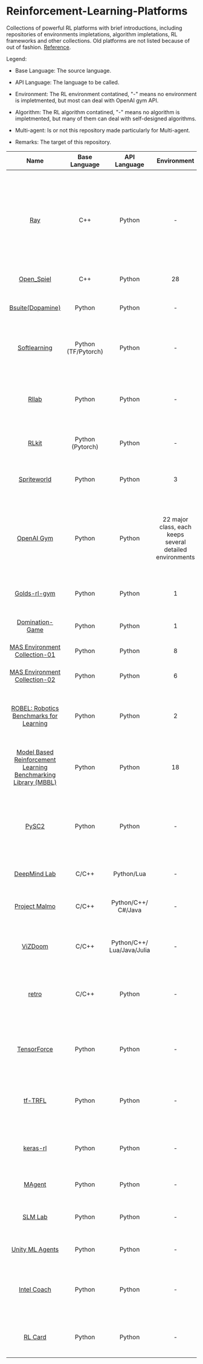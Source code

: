 # Reinforcement-Learning-Platforms
Collections of powerful RL platforms with brief introductions, including repositories of environments impletations, algorithm impletations, RL frameworks and other collections. Old platforms are not listed because of out of fashion. [Reference](https://github.com/aikorea/awesome-rl/blob/master/README.md).

Legend:

* Base Language: The source language.

* API Language: The language to be called.

* Environment: The RL environment contatined, "-" means no environment is impletmented, but most can deal with OpenAI gym API.

* Algorithm: The RL algorithm contatined, "-" means no algorithm is impletmented, but many of them can deal with self-designed algorithms.

* Multi-agent: Is or not this repository made particularly for Multi-agent.

* Remarks: The target of this repository.

| Name | Base Language | API Language | Environment | Algorithm | Multi-agent | Remarks |
| :-----: | :----: | :----: | :----: | :----: | :----: | :----: |
| [Ray](https://github.com/ray-project/ray) | C++ | Python | - | 20+ | N | RL framework for building and running distributed applications, packaged with \[Tune (Scalable Hyperparameter Tuning) / RLlib (Scalable Reinforcement Learn ) / Distributed Training\] for accelerating machine learning workloads, is **able to work for Multi-agent RL**. |
| [Open_Spiel](https://github.com/deepmind/open_spiel) | C++ | Python | 28 | 24 | Y | Mainly for Game Theory with RL (Multi-agent). |
| [Bsuite(Dopamine)](https://github.com/deepmind/bsuite) | Python | Python | - | - | N | Architecture for RL, for architecture research, comprehensive studies, visualization, algorithmic research, and instruction |
| [Softlearning](https://github.com/rail-berkeley/softlearning) | Python<br>(TF/Pytorch) | Python | - | 5 | N | RL framework for training maximum entropy policies in continuous domains, based on Ray. |
| [Rllab](https://github.com/rll/rllab) | Python | Python | - | 8 | N | A framework for developing and evaluating reinforcement learning algorithms. It includes a wide range of continuous control tasks plus implementations of the following algorithms. |
| [RLkit](https://github.com/vitchyr/rlkit) | Python (Pytorch) | Python | - | 7 | N | RL framework and algorithms implemented in PyTorch. |
| [Spriteworld](https://github.com/deepmind/spriteworld) | Python | Python | 3 | - | N | Aims to provide as much flexibility for procedurally generating Multi-object scenes while retaining as simple an interface as possible. |
| [OpenAI Gym](https://github.com/openai/gym) | Python | Python | 22 major class, each keeps several detailed environments | 2+ | N | A toolkit for developing and comparing reinforcement learning algorithms which also contains a standardized set of environments and AIP format. This is the basis for a large number of RL environments. |
| [Golds-rl-gym](https://github.com/cjm715/mgym) | Python | Python | 1 | 2 | Y | Continous control RL algorithms and Multi-agent environments, based on OpenAI Gym API. |
| [Domination-Game](https://github.com/noio/Domination-Game) | Python | Python | 1 | - | Y | A simulation engine for a Multi-agent competitive game. |
| [MAS Environment Collection-01](https://github.com/cjm715/mgym) | Python | Python | 8 | - | Y | A collection of Multi-agent OpenAI gym environments. |
| [MAS Environment Collection-02](https://github.com/allentran/golds-rl-gym) | Python | Python | 6 | - | Y | Some Multi-agent enviroment in selected papers. |
| [ROBEL: Robotics Benchmarks for Learning](https://github.com/google-research/robel) | Python | Python | 2 | - | N | An open-source platform of cost-effective robots and associated RL environments which provides Gym-compliant API. |
| [Model Based Reinforcement Learning Benchmarking Library (MBBL)](https://github.com/WilsonWangTHU/mbbl) | Python | Python | 18 | 18+ | N | A wide collection of MBRL algorithms and propose over 18 benchmarking environments specially designed for MBRL. |
| [PySC2](https://github.com/deepmind/pysc2) | Python | Python | - | 1+ | Y |  DeepMind's Python component of the StarCraft II Learning Environment (SC2LE). It exposes Blizzard Entertainment's StarCraft II Machine Learning API as a Python RL Environment. |
| [DeepMind Lab](https://github.com/deepmind/lab) | C/C++ | Python/Lua | - | 1+ | N | A customisable 3D platform for agent-based AI research. |
| [Project Malmo](https://github.com/Microsoft/malmo) | C/C++ | Python/C++/<br>C#/Java | - | 1+ | N | A platform for Artificial Intelligence experimentation and research built on top of Minecraft by Microsoft. |
| [ViZDoom](https://github.com/Marqt/ViZDoom) | C/C++ | Python/C++/<br>Lua/Java/Julia | - | 1+ | N | Doom-based AI research platform for reinforcement learning from raw visual information. |
| [retro](https://github.com/openai/retro) | C/C++ | Python | - | 9+ | N | An AI platform for reinforcement learning based on video game emulators. Currently supports SNES and Sega Genesis. Compatible with OpenAI gym. |
| [TensorForce](https://github.com/reinforceio/tensorforce) | Python | Python | - | - | N | Practical deep reinforcement learning on TensorFlow with Gitter support and OpenAI Gym/Universe/DeepMind Lab integration. |
| [tf-TRFL](https://github.com/deepmind/trfl/) | Python | Python | - | - | N | A library built on top of TensorFlow that exposes several useful building blocks for implementing Reinforcement Learning agents. |
| [keras-rl](https://github.com/matthiasplappert/keras-rl) | Python | Python | - | - | N | Lots of deep reinforcement learning algorithms in Keras designed for compatibility with OpenAI. |
| [MAgent](https://github.com/geek-ai/MAgent) | Python | Python | - | - | Y | A Platform for Many-agent Reinforcement Learning. 
| [SLM Lab](https://github.com/kengz/SLM-Lab) | Python | Python | - | 16+ | N | A research framework for Deep Reinforcement Learning using Unity, OpenAI Gym, PyTorch, Tensorflow.
| [Unity ML Agents](https://github.com/Unity-Technologies/ml-agents) | Python | Python | - | 16+ | Y | Create reinforcement learning environments using the Unity Editor
| [Intel Coach](https://github.com/NervanaSystems/coach) | Python | Python | - | 9+ | N | Coach is a python reinforcement learning research framework containing implementation of many state-of-the-art algorithms.
| [RL Card](https://github.com/datamllab/rlcard) | Python | Python | - | 8 | Y | RLCard is a toolkit for RL in card games. It supports multiple card environments with easy-to-use interfaces.
